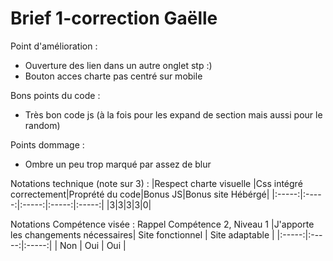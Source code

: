 # Brief 1-correction Gaëlle

Point d'amélioration : 
- Ouverture des lien dans un autre onglet stp :) 
- Bouton acces charte pas centré sur mobile 

Bons points du code : 
- Très bon code js (à la fois pour les expand de section mais aussi pour le random)

Points dommage :
- Ombre un peu trop marqué par assez de blur

Notations technique (note sur 3) : 
|Respect charte visuelle |Css intégré correctement|Proprété du code|Bonus JS|Bonus site Hébérgé|
|:-----:|:-----:|:-----:|:-----:|:-----:|
|3|3|3|3|0|

Notations Compétence visée : Rappel Compétence 2, Niveau 1 
|J'apporte les changements nécessaires| Site fonctionnel | Site adaptable |
|:-----:|:-----:|:-----:|
| Non | Oui | Oui | 
